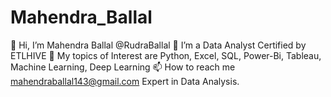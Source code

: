 # Mahendra_Ballal
👋 Hi, I’m Mahendra Ballal @RudraBallal 👀 I’m a Data Analyst Certified by ETLHIVE 🌱 My topics of Interest are Python, Excel, SQL, Power-Bi, Tableau, Machine Learning, Deep Learning  📫 How to reach me mahendraballal143@gmail.com Expert in Data Analysis.
